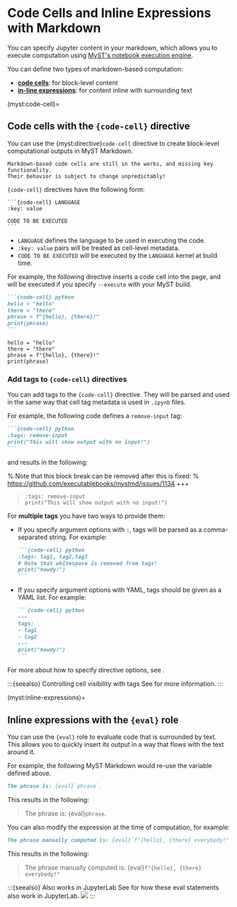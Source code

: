 # Code Cells and Inline Expressions with Markdown

You can specify Jupyter content in your markdown, which allows you to execute computation using [MyST's notebook execution engine](./execute-notebooks.md).

You can define two types of markdown-based computation:

- [**code cells**](#myst:code-cell): for block-level content
- [**in-line expressions**](#myst:inline-expressions): for content inline with surrounding text

(myst:code-cell)=

## Code cells with the `{code-cell}` directive

You can use the {myst:directive}`code-cell` directive to create block-level computational outputs in MyST Markdown.

```{warning} This is an alpha feature
Markdown-based code cells are still in the works, and missing key functionality.
Their behavior is subject to change unpredictably!
```

`{code-cell}` directives have the following form:

````
```{code-cell} LANGUAGE
:key: value

CODE TO BE EXECUTED
```
````

- `LANGUAGE` defines the language to be used in executing the code.
- `:key: value` pairs will be treated as cell-level metadata.
- `CODE TO BE EXECUTED` will be executed by the `LANGUAGE` kernel at build time.

For example, the following directive inserts a code cell into the page, and will be executed if you specify `--execute` with your MyST build.

````markdown
```{code-cell} python
hello = "hello"
there = "there"
phrase = f"{hello}, {there}!"
print(phrase)
```
````

```{code-cell} python
hello = "hello"
there = "there"
phrase = f"{hello}, {there}!"
print(phrase)
```

### Add tags to `{code-cell}` directives

You can add tags to the `{code-cell}` directive.
They will be parsed and used in the same way that cell tag metadata is used in `.ipynb` files.

For example, the following code defines a `remove-input` tag:

````markdown
```{code-cell} python
:tags: remove-input
print("This will show output with no input!")
```
````

and results in the following:

% Note that this block break can be removed after this is fixed:
% https://github.com/executablebooks/mystmd/issues/1134
+++

> ```{code-cell} python
> :tags: remove-input
> print("This will show output with no input!")
> ```

For **multiple tags** you have two ways to provide them:

- If you specify argument options with `:`, tags will be parsed as a comma-separated string.
  For example:

  ````markdown
  ```{code-cell} python
  :tags: tag1, tag2,tag3
  # Note that whitespace is removed from tags!
  print("howdy!")
  ```
  ````

- If you specify argument options with YAML, tags should be given as a YAML list.
  For example:

  ````markdown
  ```{code-cell} python
  ---
  tags:
  - tag1
  - tag2
  ---
  print("howdy!")
  ```
  ````

For more about how to specify directive options, see [](./syntax-overview.md).

:::{seealso} Controlling cell visibility with tags
See [](#notebooks:cell-visibility) for more information.
:::

(myst:inline-expressions)=

## Inline expressions with the `{eval}` role

You can use the `{eval}` role to evaluate code that is surrounded by text.
This allows you to quickly insert its output in a way that flows with the text around it.

For example, the following MyST Markdown would re-use the variable defined above.

```markdown
The phrase is: {eval}`phrase`.
```

This results in the following:

> The phrase is: {eval}`phrase`.

You can also modify the expression at the time of computation, for example:

```markdown
The phrase manually computed is: {eval}`f"{hello}, {there} everybody!"`
```

This results in the following:

> The phrase manually computed is: {eval}`f"{hello}, {there} everybody!"`

:::{seealso} Also works in JupyterLab
See [](./quickstart-jupyter-lab-myst.md) for how these eval statements also work in JupyterLab.
![](#fig:eval-array)
:::
